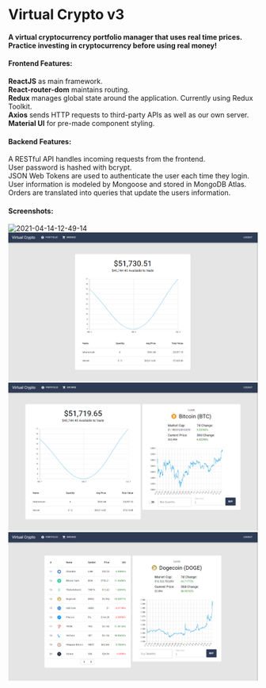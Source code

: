 # Virtual Crypto v3

#### A virtual cryptocurrency portfolio manager that uses real time prices. Practice investing in cryptocurrency before using real money!

#### Frontend Features:
**ReactJS** as main framework.<br />
**React-router-dom** maintains routing.<br />
**Redux** manages global state around the application. Currently using Redux Toolkit.<br />
**Axios** sends HTTP requests to third-party APIs as well as our own server.<br />
**Material UI** for pre-made component styling.<br />

#### Backend Features:
A RESTful API handles incoming requests from the frontend.<br />
User password is hashed with bcrypt.<br />
JSON Web Tokens are used to authenticate the user each time they login.<br />
User information is modeled by Mongoose and stored in MongoDB Atlas.<br />
Orders are translated into queries that update the users information.<br />

#### Screenshots:
![2021-04-14-12-49-14](https://user-images.githubusercontent.com/51012924/114771116-0ea35980-9d21-11eb-953f-db9fee5381a5.gif)
![Alt text](screenshots/1.PNG)
![Alt text](screenshots/2.PNG)
![Alt text](screenshots/3.PNG)

